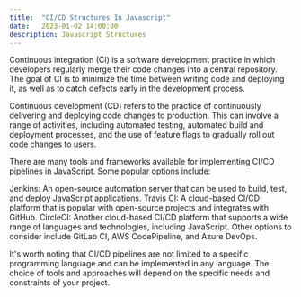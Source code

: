 ```yaml
---
title:  "CI/CD Structures In Javascript"
date:   2023-01-02 14:00:00
description: Javascript Structures
---
```


Continuous integration (CI) is a software development practice in which developers regularly merge their code changes into a central repository. The goal of CI is to minimize the time between writing code and deploying it, as well as to catch defects early in the development process.

Continuous development (CD) refers to the practice of continuously delivering and deploying code changes to production. This can involve a range of activities, including automated testing, automated build and deployment processes, and the use of feature flags to gradually roll out code changes to users.

There are many tools and frameworks available for implementing CI/CD pipelines in JavaScript. Some popular options include:

Jenkins: An open-source automation server that can be used to build, test, and deploy JavaScript applications.
Travis CI: A cloud-based CI/CD platform that is popular with open-source projects and integrates with GitHub.
CircleCI: Another cloud-based CI/CD platform that supports a wide range of languages and technologies, including JavaScript.
Other options to consider include GitLab CI, AWS CodePipeline, and Azure DevOps.

It's worth noting that CI/CD pipelines are not limited to a specific programming language and can be implemented in any language. The choice of tools and approaches will depend on the specific needs and constraints of your project.

